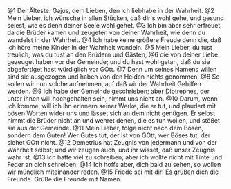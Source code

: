 @1 Der Älteste: Gajus, dem Lieben, den ich liebhabe in der Wahrheit. @2 Mein Lieber, ich wünsche in allen Stücken, daß dir's wohl gehe, und gesund seiest, wie es denn deiner Seele wohl gehet. @3 Ich bin aber sehr erfreuet, da die Brüder kamen und zeugeten von deiner Wahrheit, wie denn du wandelst in der Wahrheit. @4 Ich habe keine größere Freude denn die, daß ich höre meine Kinder in der Wahrheit wandeln. @5 Mein Lieber, du tust treulich, was du tust an den Brüdern und Gästen, @6 die von deiner Liebe gezeuget haben vor der Gemeinde; und du hast wohl getan, daß du sie abgefertiget hast würdiglich vor GOtt. @7 Denn um seines Namens willen sind sie ausgezogen und haben von den Heiden nichts genommen. @8 So sollen wir nun solche aufnehmen, auf daß wir der Wahrheit Gehilfen werden. @9 Ich habe der Gemeinde geschrieben; aber Diotrephes, der unter ihnen will hochgehalten sein, nimmt uns nicht an. @10 Darum, wenn ich komme, will ich ihn erinnern seiner Werke, die er tut, und plaudert mit bösen Worten wider uns und lässet sich an dem nicht genügen. Er selbst nimmt die Brüder nicht an und wehret denen, die es tun wollen, und stößet sie aus der Gemeinde. @11 Mein Lieber, folge nicht nach dem Bösen, sondern dem Guten! Wer Gutes tut, der ist von GOtt; wer Böses tut, der siehet GOtt nicht. @12 Demetrius hat Zeugnis von jedermann und von der Wahrheit selbst; und wir zeugen auch, und ihr wisset, daß unser Zeugnis wahr ist. @13 Ich hatte viel zu schreiben; aber ich wollte nicht mit Tinte und Feder an dich schreiben. @14 Ich hoffe aber, dich bald zu sehen, so wollen wir mündlich miteinander reden. @15 Friede sei mit dir! Es grüßen dich die Freunde. Grüße die Freunde mit Namen.